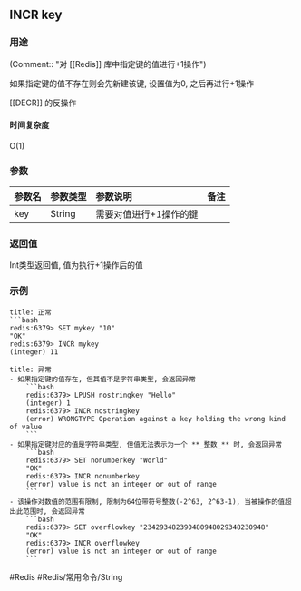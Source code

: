 ## INCR key

### 用途
(Comment:: "对 [[Redis]] 库中指定键的值进行+1操作")

如果指定键的值不存在则会先新建该键, 设置值为0, 之后再进行+1操作

[[DECR]] 的反操作

#### 时间复杂度
O(1)

### 参数
|参数名|参数类型|参数说明|备注|
|:-|:-|:-|:-|
|key|String|需要对值进行+1操作的键||

### 返回值
Int类型返回值, 值为执行+1操作后的值

### 示例
```ad-info
title: 正常
```bash
redis:6379> SET mykey "10"
"OK"
redis:6379> INCR mykey
(integer) 11
```

```ad-danger
title: 异常
- 如果指定键的值存在, 但其值不是字符串类型, 会返回异常
	```bash
	redis:6379> LPUSH nostringkey "Hello"
	(integer) 1
	redis:6379> INCR nostringkey
	(error) WRONGTYPE Operation against a key holding the wrong kind of value
	```
- 如果指定键对应的值是字符串类型, 但值无法表示为一个 **_整数_** 时, 会返回异常
	```bash
	redis:6379> SET nonumberkey "World"
	"OK"
	redis:6379> INCR nonumberkey
	(error) value is not an integer or out of range
	```
- 该操作对数值的范围有限制, 限制为64位带符号整数(-2^63, 2^63-1), 当被操作的值超出此范围时, 会返回异常
	```bash
	redis:6379> SET overflowkey "234293482390480948029348230948"
	"OK"
	redis:6379> INCR overflowkey
	(error) value is not an integer or out of range
	```
```

#Redis #Redis/常用命令/String 